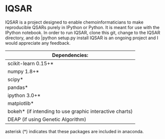 IQSAR
=====

IQSAR is a project designed to enable chemoinformaticians to make reproducible QSARs purely in IPython or Python.  It is meant for use with the IPython notebook.  In order to run IQSAR, clone this git, change to the IQSAR directory, and do 
|python setup.py install
IQSAR is an ongoing project and I would appreciate any feedback.

| Dependencies:
| ----------------------------
| scikit-learn 0.15+*
| numpy 1.8+*
| scipy*
| pandas*
| ipython 3.0+*
| matplotlib*
| bokeh* (if intending to use graphic interactive charts)
| DEAP (if using Genetic Algorithm)


asterisk (*) indicates that these packages are included in anaconda.


